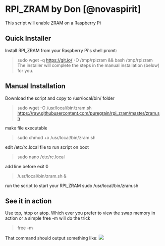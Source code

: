 # RPI_ZRAM by Don [**@novaspirit**]
This script will enable ZRAM on a Raspberry Pi

## Quick Installer
Install RPI_ZRAM from your Raspberry Pi's shell promt:
> sudo wget -q https://git.io/ -O /tmp/rpizram && bash /tmp/rpizram
The installer will complete the steps in the manual installation (below) for you.

## Manual Installation
Download the script and copy to /usr/local/bin/ folder
> sudo wget -O /usr/local/bin/zram.sh https://raw.githubusercontent.com/puregrain/rpi_zram/master/zram.sh

make file executable
> sudo chmod +x /usr/local/bin/zram.sh

edit /etc/rc.local file to run script on boot
> sudo nano /etc/rc.local

add line before exit 0
> /usr/local/bin/zram.sh &

run the script to start your RPI_ZRAM
sudo /usr/local/bin/zram.sh

## See it in action
Use top, htop or atop. Which ever you prefer to view the swap memory in action or a simple free -m will do the trick
>free -m

That command should output something like:
![](http://imgur.com/eAGIFXo)
